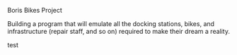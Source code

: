 Boris Bikes Project

Building a program that will emulate all the docking stations, bikes, and infrastructure (repair staff, and so on) required to make their dream a reality.

test